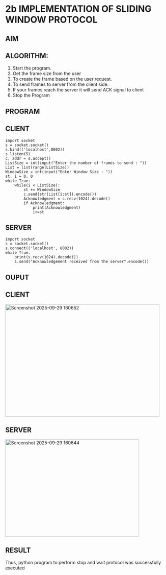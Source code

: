 # 2b IMPLEMENTATION OF SLIDING WINDOW PROTOCOL
## AIM
## ALGORITHM:
1. Start the program.
2. Get the frame size from the user
3. To create the frame based on the user request.
4. To send frames to server from the client side.
5. If your frames reach the server it will send ACK signal to client
6. Stop the Program
## PROGRAM
## CLIENT
```
import socket
s = socket.socket()
s.bind(('localhost',8002))
s.listen(5)
c, addr = s.accept()
ListSize = int(input("Enter the number of frames to send : "))
List = list(range(ListSize))
WindowSize = int(input("Enter Window Size : "))
st, i = 0, 0
while True:
    while(i < ListSize):
        st += WindowSize
        c.send(str(List[i:st]).encode())
        Acknowledgment = c.recv(1024).decode()
        if Acknowledgment:
            print(Acknowledgment)
            i+=st
```
## SERVER
```
import socket
s = socket.socket()
s.connect(('localhost', 8002))
while True:
    print(s.recv(1024).decode())
    s.send("Acknowledgement received from the server".encode())
```
## OUPUT
## CLIENT
<img width="484" height="352" alt="Screenshot 2025-09-29 160652" src="https://github.com/user-attachments/assets/d88bc677-1b38-4433-823a-b9d1a4e4a2c0" />

## SERVER
<img width="420" height="305" alt="Screenshot 2025-09-29 160644" src="https://github.com/user-attachments/assets/9aba46d4-fcc1-4fa1-9d0e-79cdd74e4747" />

## RESULT
Thus, python program to perform stop and wait protocol was successfully executed
